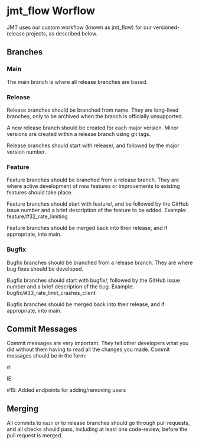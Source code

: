 # jmt_flow Worflow
JMT uses our custom workflow (known as jmt_flow) for our versioned-release projects, as described below.

## Branches
### Main
The main branch is where all release branches are based. 

### Release
Release branches should be branched from name. They are long-lived
branches, only to be archived when the branch is officially unsupported.

A new release branch should be created for each major version.
Minor versions are created within a release branch using git tags.

Release branches should start with release/, and followed by the major version number. 

### Feature
Feature branches should be branched from a release branch. They are where active development of new features or improvements to existing features should take place.

Feature branches should start with feature/, and be followed by the GitHub issue number and a brief description of the feature to be added. Example:
feature/#32_rate_limiting

Feature branches should be merged back into their release, and
if appropriate, into main.

### Bugfix
Bugfix branches should be branched from a release branch. They are where bug fixes should be developed.

Bugfix branches should start with bugfix/, followed by the GitHub issue number and a brief description of the bug. Example:
bugfix/#33_rate_limit_crashes_client

Bugfix branches should be merged back into their release, and
if appropriate, into main.

## Commit Messages
Commit messages are very important. They tell other developers what you did without them having to read all the changes you made. Commit messages should be in the form:

#<GitHub issue number>: <Description of what you did>

IE:

#15: Added endpoints for adding/removing users

## Merging
All commits to `main` or to release branches should go through
pull requests, and all checks should pass, including at least one
code-review, before the pull request is merged.